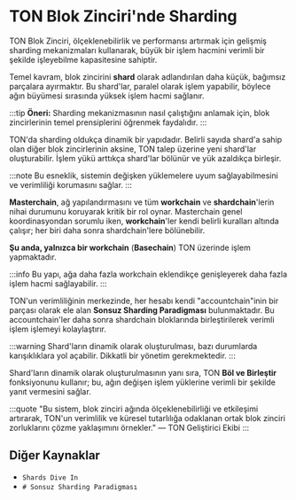 # TON Blok Zinciri'nde Sharding

[//]: # (TODO, bu gpt'den)

TON Blok Zinciri, ölçeklenebilirlik ve performansı artırmak için gelişmiş sharding mekanizmaları kullanarak, büyük bir işlem hacmini verimli bir şekilde işleyebilme kapasitesine sahiptir. 

Temel kavram, blok zincirini **shard** olarak adlandırılan daha küçük, bağımsız parçalara ayırmaktır. Bu shard'lar, paralel olarak işlem yapabilir, böylece ağın büyümesi sırasında yüksek işlem hacmi sağlanır.

:::tip
**Öneri:** Sharding mekanizmasının nasıl çalıştığını anlamak için, blok zincirlerinin temel prensiplerini öğrenmek faydalıdır.
:::

TON'da sharding oldukça dinamik bir yapıdadır. Belirli sayıda shard'a sahip olan diğer blok zincirlerinin aksine, TON talep üzerine yeni shard'lar oluşturabilir. İşlem yükü arttıkça shard'lar bölünür ve yük azaldıkça birleşir. 

:::note
Bu esneklik, sistemin değişken yüklemelere uyum sağlayabilmesini ve verimliliği korumasını sağlar.
:::

**Masterchain**, ağ yapılandırmasını ve tüm **workchain** ve **shardchain**'lerin nihai durumunu koruyarak kritik bir rol oynar. Masterchain genel koordinasyondan sorumlu iken, **workchain**'ler kendi belirli kuralları altında çalışır; her biri daha sonra shardchain'lere bölünebilir. 

**Şu anda, yalnızca bir workchain** (**Basechain**) TON üzerinde işlem yapmaktadır.

:::info
Bu yapı, ağa daha fazla workchain eklendikçe genişleyerek daha fazla işlem hacmi sağlayabilir.
:::

TON'un verimliliğinin merkezinde, her hesabı kendi "accountchain"inin bir parçası olarak ele alan **Sonsuz Sharding Paradigması** bulunmaktadır. Bu accountchain'ler daha sonra shardchain bloklarında birleştirilerek verimli işlem işlemeyi kolaylaştırır.

:::warning
Shard'ların dinamik olarak oluşturulması, bazı durumlarda karışıklıklara yol açabilir. Dikkatli bir yönetim gerekmektedir.
:::

Shard'ların dinamik olarak oluşturulmasının yanı sıra, TON **Böl ve Birleştir** fonksiyonunu kullanır; bu, ağın değişen işlem yüklerine verimli bir şekilde yanıt vermesini sağlar. 

:::quote
"Bu sistem, blok zinciri ağında ölçeklenebilirliği ve etkileşimi artırarak, TON'un verimlilik ve küresel tutarlılığa odaklanan ortak blok zinciri zorluklarını çözme yaklaşımını örnekler." — TON Geliştirici Ekibi
:::

## Diğer Kaynaklar

* `Shards Dive In`
* `# Sonsuz Sharding Paradigması`